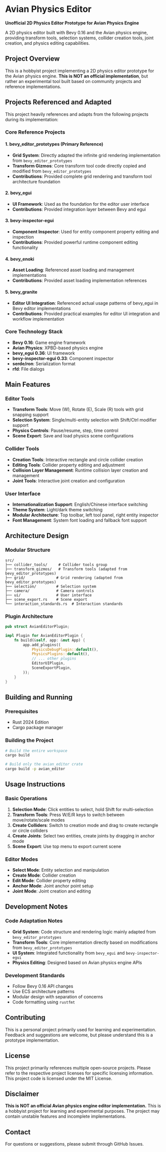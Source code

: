 # Avian Physics Editor

**Unofficial 2D Physics Editor Prototype for Avian Physics Engine**

A 2D physics editor built with Bevy 0.16 and the Avian physics engine, providing transform tools, selection systems, collider creation tools, joint creation, and physics editing capabilities.

## Project Overview

This is a hobbyist project implementing a 2D physics editor prototype for the Avian physics engine. **This is NOT an official implementation**, but rather an experimental tool built based on community projects and reference implementations.

## Projects Referenced and Adapted

This project heavily references and adapts from the following projects during its implementation:

### Core Reference Projects

#### 1. **bevy_editor_prototypes** (Primary Reference)
- **Grid System**: Directly adapted the infinite grid rendering implementation from `bevy_editor_prototypes`
- **Transform Gizmos**: Core transform tool code directly copied and modified from `bevy_editor_prototypes`
- **Contributions**: Provided complete grid rendering and transform tool architecture foundation

#### 2. **bevy_egui**
- **UI Framework**: Used as the foundation for the editor user interface
- **Contributions**: Provided integration layer between Bevy and egui

#### 3. **bevy-inspector-egui**
- **Component Inspector**: Used for entity component property editing and inspection
- **Contributions**: Provided powerful runtime component editing functionality

#### 4. **bevy_enoki**
- **Asset Loading**: Referenced asset loading and management implementations
- **Contributions**: Provided asset loading implementation references

#### 5. **bevy_granite**
- **Editor UI Integration**: Referenced actual usage patterns of bevy_egui in Bevy editor implementations
- **Contributions**: Provided practical examples for editor UI integration and workflow implementation

### Core Technology Stack

- **Bevy 0.16**: Game engine framework
- **Avian Physics**: XPBD-based physics engine
- **bevy_egui 0.36**: UI framework
- **bevy-inspector-egui 0.33**: Component inspector
- **serde/ron**: Serialization format
- **rfd**: File dialogs

## Main Features

### Editor Tools
- **Transform Tools**: Move (W), Rotate (E), Scale (R) tools with grid snapping support
- **Selection System**: Single/multi-entity selection with Shift/Ctrl modifier support
- **Physics Controls**: Pause/resume, step, time control
- **Scene Export**: Save and load physics scene configurations

### Collider Tools
- **Creation Tools**: Interactive rectangle and circle collider creation
- **Editing Tools**: Collider property editing and adjustment
- **Collision Layer Management**: Runtime collision layer creation and management
- **Joint Tools**: Interactive joint creation and configuration

### User Interface
- **Internationalization Support**: English/Chinese interface switching
- **Theme System**: Light/dark theme switching
- **Modular Architecture**: Top toolbar, left tool panel, right entity inspector
- **Font Management**: System font loading and fallback font support

## Architecture Design

### Modular Structure
```
src/
├── collider_tools/     # Collider tools group
├── transform_gizmos/   # Transform tools (adapted from bevy_editor_prototypes)
├── grid/              # Grid rendering (adapted from bevy_editor_prototypes)
├── selection/         # Selection system
├── camera/            # Camera controls
├── ui/                # User interface
├── scene_export.rs    # Scene export
└── interaction_standards.rs  # Interaction standards
```

### Plugin Architecture
```rust
pub struct AvianEditorPlugin;

impl Plugin for AvianEditorPlugin {
    fn build(&self, app: &mut App) {
        app.add_plugins((
            PhysicsDebugPlugin::default(),
            PhysicsPlugins::default(),
            // ... other plugins
            EditorUIPlugin,
            SceneExportPlugin,
        ));
    }
}
```

## Building and Running

### Prerequisites
- Rust 2024 Edition
- Cargo package manager

### Building the Project
```bash
# Build the entire workspace
cargo build

# Build only the avian_editor crate
cargo build -p avian_editor
```

## Usage Instructions

### Basic Operations
1. **Selection Mode**: Click entities to select, hold Shift for multi-selection
2. **Transform Tools**: Press W/E/R keys to switch between move/rotate/scale modes
3. **Create Colliders**: Switch to creation mode and drag to create rectangle or circle colliders
4. **Create Joints**: Select two entities, create joints by dragging in anchor mode
5. **Scene Export**: Use top menu to export current scene

### Editor Modes
- **Select Mode**: Entity selection and manipulation
- **Create Mode**: Collider creation
- **Edit Mode**: Collider property editing
- **Anchor Mode**: Joint anchor point setup
- **Joint Mode**: Joint creation and editing

## Development Notes

### Code Adaptation Notes
- **Grid System**: Code structure and rendering logic mainly adapted from `bevy_editor_prototypes`
- **Transform Tools**: Core implementation directly based on modifications from `bevy_editor_prototypes`
- **UI System**: Integrated functionality from `bevy_egui` and `bevy-inspector-egui`
- **Physics Editing**: Designed based on Avian physics engine APIs

### Development Standards
- Follow Bevy 0.16 API changes
- Use ECS architecture patterns
- Modular design with separation of concerns
- Code formatting using `rustfmt`

## Contributing

This is a personal project primarily used for learning and experimentation. Feedback and suggestions are welcome, but please understand this is a prototype implementation.

## License

This project primarily references multiple open-source projects. Please refer to the respective project licenses for specific licensing information. This project code is licensed under the MIT License.

## Disclaimer

**This is NOT an official Avian physics engine editor implementation.** This is a hobbyist project for learning and experimental purposes. The project may contain unstable features and incomplete implementations.

## Contact

For questions or suggestions, please submit through GitHub Issues.
